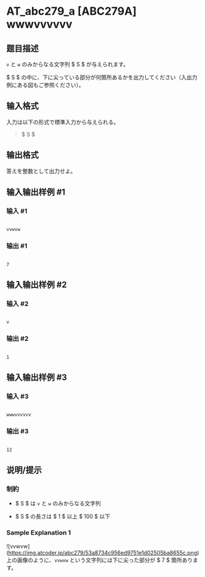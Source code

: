 # AT_abc279_a [ABC279A] wwwvvvvvv

## 题目描述

[problemUrl]: https://atcoder.jp/contests/abc279/tasks/abc279_a

`v` と `w` のみからなる文字列 $ S $ が与えられます。

$ S $ の中に、下に尖っている部分が何箇所あるかを出力してください（入出力例にある図もご参照ください）。

## 输入格式

入力は以下の形式で標準入力から与えられる。

> $ S $

## 输出格式

答えを整数として出力せよ。

## 输入输出样例 #1

### 输入 #1

```
vvwvw
```

### 输出 #1

```
7
```

## 输入输出样例 #2

### 输入 #2

```
v
```

### 输出 #2

```
1
```

## 输入输出样例 #3

### 输入 #3

```
wwwvvvvvv
```

### 输出 #3

```
12
```

## 说明/提示

### 制約

- $ S $ は `v` と `w` のみからなる文字列
- $ S $ の長さは $ 1 $ 以上 $ 100 $ 以下
 
### Sample Explanation 1

!\[vvwvw\](https://img.atcoder.jp/abc279/53a8734c956ed9751e1d02505ba8655c.png) 上の画像のように、`vvwvw` という文字列には下に尖った部分が $ 7 $ 箇所あります。